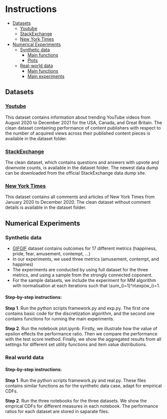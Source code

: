 # Instructions
* [Datasets](#datasets)
  * [Youtube](#youtube)
  * [StackExchange](#stackex)
  * [New York Times](#times)
* [Numerical Experiments](#experiments)
  * [Synthetic data](#sd)
    * [Main functions](#func)
    * [Plots](#plt)
  * [Real-world data](#rk)
    * [Main functions](#func2)
    * [Main experiments](#exp)

## Datasets

### [Youtube](https://www.kaggle.com/dmitrynikolaev/youtube-dislikes-dataset)
This dataset contains information about trending YouTube videos from August 2020 to December 2021 for the USA, Canada, and Great Britain.
The clean dataset containing performance of content publishers with respect to the number of acquired views across their published content pieces is available in the dataset folder.
### [StackExchange](https://archive.org/details/stackexchange)
The clean dataset, which contains questions and answers with upvote and downvote counts, is available in the dataset folder. The newest data dump can be downloaded from the official StackExchange data dump site.

### [New York Times](https://www.kaggle.com/benjaminawd/new-york-times-articles-comments-2020)
This dataset contains all comments and articles of New York Times from January 2020 to December 2020. The clean dataset without comment details is available in the dataset folder.

## Numerical Experiments <a name="experiments"></a>
### Synthetic data <a name="sd"></a>

* [GIFGIF](http://lucas.maystre.ch/gifgif-data) dataset contains outcomes for 17 different metrics (happiness, pride, fear, amusement, contempt, ...)
* In our experiments, we used three metrics (amusement, contempt, and happines)
* The experiments are conducted by using full dataset for the three metrics, and using a sample from the strongly connected coponent.
* For the sample datasets, we include the experiment for MM algorithm with normalisation at each iterations such that \sum_{i=1}^n\exp(w_i)=1.

#### Step-by-step instructions:

**Step 1**<a name="func"></a>. Run the python scripts framework.py and exp.py. The first one contains basic code for the discretization algorithm, and the second one contains functions for running the main experiments.

**Step 2**<a name="plt">. Run the notebook plot.ipynb. Firstly, we illustrate how the value of epsilon effects the performance ratio. Then we compare the performance with the test score method. Finally, we show the aggregated results from all settings for different set utility functions and item value distributions.


### Real world data <a name="rk"></a>

#### Step-by-step instructions:

**Step 1**<a name="func2"></a>. Run the python scripts framework.py and real.py. These files contains similar functions as for the synthetic data case, adapt for empirical CDFs.

**Step 2**<a name="exp"></a>. Run the three notebooks for the three datasets. We show the emprical CDFs for different measures in each notebook. The performance ratios for each dataset are stored in saparate files. 
